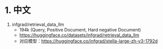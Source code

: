 # 1. 中文

1. infgrad/retrieval_data_llm
    - 194k (Query, Positive Document, Hard negative Document)
    - https://huggingface.co/datasets/infgrad/retrieval_data_llm
    - 对应模型：https://huggingface.co/infgrad/stella-large-zh-v3-1792d
